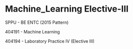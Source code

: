 # Machine_Learning  Elective-III
SPPU - BE ENTC (2015 Pattern)

404191 - Machine Learning

404194 - Laboratory Practice IV (Elective III)
